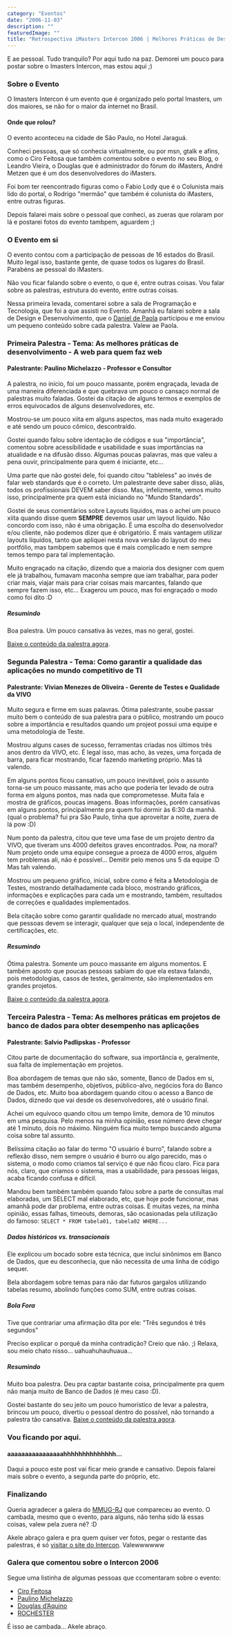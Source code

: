 ```yaml
---
category: "Eventos"
date: "2006-11-03"
description: ""
featuredImage: ""
title: "Retrospectiva iMasters Intercon 2006 | Melhores Práticas de Desenvolvimento - Salão Programação e Tecnologia - Primeira Parte"
---
```


E ae pessoal. Tudo tranquilo? Por aqui tudo na paz. Demorei um pouco para postar sobre o Imasters Intercon, mas estou aqui ;)

### Sobre o Evento

O Imasters Intercon é um evento que é organizado pelo portal Imasters, um dos maiores, se não for o maior da internet no Brasil.

#### Onde que rolou?

O evento aconteceu na cidade de São Paulo, no Hotel Jaraguá.

Conheci pessoas, que só conhecia virtualmente, ou por msn, gtalk e afins, como o Ciro Feitosa que também comentou sobre o evento no seu Blog, o Leandro Vieira, o Douglas que é administrador do fórum do iMasters, André Metzen que é um dos desenvolvedores do iMasters.

Foi bom ter reencontrado figuras como o Fabio Lody que é o Colunista mais lido do portal, o Rodrigo "mermão" que também é colunista do iMasters, entre outras figuras.

Depois falarei mais sobre o pessoal que conheci, as zueras que rolaram por lá e postarei fotos do evento tambpem, aguardem ;)

### O Evento em si

O evento contou com a participação de pessoas de 16 estados do Brasil. Muito legal isso, bastante gente, de quase todos os lugares do Brasil. Parabéns ae pessoal do iMasters.

Não vou ficar falando sobre o evento, o que é, entre outras coisas. Vou falar sobre as palestras, estrutura do evento, entre outras coisas.

Nessa primeira levada, comentarei sobre a sala de Programação e Tecnologia, que foi a que assisti no Evento. Amanhã eu falarei sobre a sala de Design e Desenvolvimento, que o [Daniel de Paola](http://www.danieldepaola.com/) participou e me enviou um pequeno conteúdo sobre cada palestra. Valew ae Paola.

### Primeira Palestra - Tema: As melhores práticas de desenvolvimento - A web para quem faz web

#### Palestrante: Paulino Michelazzo - Professor e Consultor

A palestra, no início, foi um pouco massante, porém engraçada, levada de uma maneira diferenciada e que quebrava um pouco o cansaço normal de palestras muito faladas. Gostei da citação de alguns termos e exemplos de erros equivocados de alguns desenvolvedores, etc.

Mostrou-se um pouco xiita em alguns aspectos, mas nada muito exagerado e até sendo um pouco cômico, descontraído.

Gostei quando falou sobre identação de códigos e sua "importância", comentou sobre acessibilidade e usabilidade e suas importâncias na atualidade e na difusão disso. Algumas poucas palavras, mas que valeu a pena ouvir, principalmente para quem é iniciante, etc...

Uma parte que não gostei dele, foi quando citou "tableless" ao invés de falar web standards que é o correto. Um palestrante deve saber disso, aliás, todos os profissionais DEVEM saber disso. Mas, infelizmente, vemos muito isso, principalmente pra quem está iniciando no "Mundo Standards".

Gostei de seus comentários sobre Layouts líquidos, mas o achei um pouco xiita quando disse quem **SEMPRE** devemos usar um layout líquido. Não concordo com isso, não é uma obrigação. É uma escolha do desenvolvedor e/ou cliente, não podemos dizer que é obrigatório. É mais vantagem utilizar layouts líquidos, tanto que apliquei nesta nova versão do layout do meu portfólio, mas tambpem sabemos que é mais complicado e nem sempre temos tempo para tal implementação.

Muito engraçado na citação, dizendo que a maioria dos designer com quem ele já trabalhou, fumavam maconha sempre que iam trabalhar, para poder criar mais, viajar mais para criar coisas mais marcantes, falando que sempre fazem isso, etc... Exagerou um pouco, mas foi engraçado o modo como foi dito :D

##### Resumindo

Boa palestra. Um pouco cansativa às vezes, mas no geral, gostei.

[Baixe o conteúdo da palestra agora](http://www.imasters.com.br/intercon/2006/cobertura/arquivos_palestras/Paulino_Michelazzo.zip).

### Segunda Palestra - Tema: Como garantir a qualidade das aplicações no mundo competitivo de TI

#### Palestrante: Vivian Menezes de Oliveira - Gerente de Testes e Qualidade da VIVO

Muito segura e firme em suas palavras. Ótima palestrante, soube passar muito bem o conteúdo de sua palestra para o público, mostrando um pouco sobre a importância e resultados quando um projeot possui uma equipe e uma metodologia de Teste.

Mostrou alguns cases de sucesso, ferramentas criadas nos últimos três anos dentro da VIVO, etc. É legal isso, mas acho, às vezes, uma forçada de barra, para ficar mostrando, ficar fazendo marketing próprio. Mas tá valendo.

Em alguns pontos ficou cansativo, um pouco inevitável, pois o assunto torna-se um pouco massante, mas acho que poderia ter levado de outra forma em alguns pontos, mas nada que comprometesse. Muita fala e mostra de gráficos, poucas imagens. Boas informações, porém cansativas em alguns pontos, principalmente pra quem foi dormir às 6:30 da manhã. (qual o problema? fui pra São Paulo, tinha que aproveitar a noite, zuera de lá pow :D)

Num ponto da palestra, citou que teve uma fase de um projeto dentro da VIVO, que tiveram uns 4000 defeitos graves encontrados. Pow, na moral? Num projeto onde uma equipe consegue a proeza de 4000 erros, alguém tem problemas ali, não é possível... Demitir pelo menos uns 5 da equipe :D Mas tah valendo.

Mostrou um pequeno gráfico, inicial, sobre como é feita a Metodologia de Testes, mostrando detalhadamente cada bloco, mostrando gráficos, informações e explicações para cada um e mostrando, também, resultados de correções e qualidades implementados.

Bela citação sobre como garantir qualidade no mercado atual, mostrando que pessoas devem se interagir, qualquer que seja o local, independente de certificações, etc.

##### Resumindo

Ótima palestra. Somente um pouco massante em alguns momentos. E também aposto que poucas pessoas sabiam do que ela estava falando, pois metodologias, casos de testes, geralmente, são implementados em grandes projetos.

[Baixe o conteúdo da palestra agora](http://www.imasters.com.br/intercon/2006/cobertura/arquivos_palestras/Vivian_Menezes.zip).

### Terceira Palestra - Tema: As melhores práticas em projetos de banco de dados para obter desempenho nas aplicações

#### Palestrante: Salvio Padlipskas - Professor

Citou parte de documentação do software, sua importância e, geralmente, sua falta de implementação em projetos.

Boa abordagem de temas que não são, somente, Banco de Dados em si, mas também desempenho, objetivos, público-alvo, negócios fora do Banco de Dados, etc. Muito boa abordagem quando citou o acesso a Banco de Dados, diznedo que vai desde os desenvolvedores, até o usuário final.

Achei um equívoco quando citou um tempo limite, demora de 10 minutos em uma pesquisa. Pelo menos na minha opinião, esse número deve chegar até 1 minuto, dois no máximo. Ninguém fica muito tempo buscando alguma coisa sobre tal assunto.

Belíssima citação ao falar do termo "O usuário é burro", falando sobre a reflexão disso, nem sempre o usuário é burro ou algo parecido, mas o sistema, o modo como criamos tal serviço é que não ficou claro. Fica para nós, claro, que criamos o sistema, mas a usabilidade, para pessoas leigas, acaba ficando confusa e difícil.

Mandou bem também também quando falou sobre a parte de consultas mal elaboradas, um SELECT mal elaborado, etc, que hoje pode funcionar, mas amanhã pode dar problema, entre outras coisas. E muitas vezes, na minha opinião, essas falhas, timeouts, demoras, são ocasionadas pela utilização do famoso: `SELECT * FROM tabela01, tabela02 WHERE...`

##### Dados históricos vs. transacionais

Ele explicou um bocado sobre esta técnica, que inclui sinônimos em Banco de Dados, que eu desconhecia, que não necessita de uma linha de código sequer.

Bela abordagem sobre temas para não dar futuros gargalos utilizando tabelas resumo, abolindo funções como SUM, entre outras coisas.

##### Bola Fora

Tive que contrariar uma afirmação dita por ele: "Três segundos é três segundos"

Preciso explicar o porquê da minha contradição? Creio que não. ;) Relaxa, sou meio chato nisso... uahuahuhauhuaua...

##### Resumindo

Muito boa palestra. Deu pra captar bastante coisa, principalmente pra quem não manja muito de Banco de Dados (é meu caso :D).

Gostei bastante do seu jeito um pouco humorístico de levar a palestra, brincou um pouco, divertiu o pessoal dentro do possível, não tornando a palestra tão cansativa. [Baixe o conteúdo da palestra agora](http://www.imasters.com.br/intercon/2006/cobertura/arquivos_palestras/Salvio_Padlipskas.zip).

### Vou ficando por aqui.

#### aaaaaaaaaaaaaaaahhhhhhhhhhhhhh...

Daqui a pouco este post vai ficar meio grande e cansativo. Depois falarei mais sobre o evento, a segunda parte do próprio, etc.

### Finalizando

Queria agradecer a galera do [MMUG-RJ](http://www.mmug-rj.com.br) que compareceu ao evento. O cambada, mesmo que o evento, para alguns, não tenha sido lá essas coisas, valew pela zuera né? :D

Akele abraço galera e pra quem quiser ver fotos, pegar o restante das palestras, é só [visitar o site do Intercon](http://www.imasters.com.br/intercon/2006/cobertura/). Valewwwwww

### Galera que comentou sobre o Intercon 2006

Segue uma listinha de algumas pessoas que ccomentaram sobre o evento:

- [Ciro Feitosa](http://cirofeitosa.com.br/post/imasters-intercon-2006)
- [Paulino Michelazzo](http://www.michelazzo.com.br/content/view/747/125/)
- [Douglas d’Aquino](http://www.mercwars.net/handbook/?p=70)
- [ROCHESTER](http://rochester.wordpress.com/2006/10/29/intercon-2006/)

É isso ae cambada... Akele abraço.
